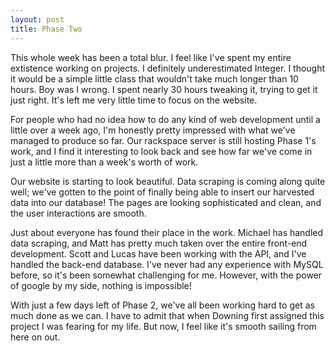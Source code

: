 ```yaml
---
layout: post
title: Phase Two
---
```


This whole week has been a total blur. I feel like I've spent my entire extistence working on projects. I definitely underestimated Integer. I thought it would be a simple little class that wouldn't take much longer than 10 hours. Boy was I wrong. I spent nearly 30 hours tweaking it, trying to get it just right. It's left me very little time to focus on the website.

For people who had no idea how to do any kind of web development until a little over a week ago, I'm honestly pretty impressed with what we've managed to produce so far. Our rackspace server is still hosting Phase 1's work, and I find it interesting to look back and see how far we've come in just a little more than a week's worth of work.

Our website is starting to look beautiful. Data scraping is coming along quite well; we've gotten to the point of finally being able to insert our harvested data into our database! The pages are looking sophisticated and clean, and the user interactions are smooth.

Just about everyone has found their place in the work. Michael has handled data scraping, and Matt has pretty much taken over the entire front-end development. Scott and Lucas have been working with the API, and I've handled the back-end database. I've never had any experience with MySQL before, so it's been somewhat challenging for me. However, with the power of google by my side, nothing is impossible!

With just a few days left of Phase 2, we've all been working hard to get as much done as we can. I have to admit that when Downing first assigned this project I was fearing for my life. But now, I feel like it's smooth sailing from here on out.